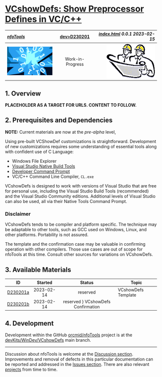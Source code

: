 <!-- index.md 0.0.0                UTF-8                          2023-02-14
     ----1----|----2----|----3----|----4----|----5----|----6----|----7----|--*

               VCRSHOWDEFS: SHOW PREPROCESSOR DEFINES DEVKIT
     -->

# [VCshowDefs: Show Preprocessor Defines in VC/C++](.)

| ***[nfoTools](../../)*** | [dev](../)[>D230201](.) | ***[index.html](index.html) 0.0.1 2023-02-15*** |
| :--                |       :-:          | --: |
| ![nfotools](../../images/nfoWorks-2014-06-02-1702-LogoSmall.png) | Work-in-Progress | ![Hard Hat Area](../../images/hardhat-logo.gif) |

## 1. Overview

**PLACEHOLDER AS A TARGET FOR URLS.  CONTENT TO FOLLOW.**

## 2. Prerequisites and Dependencies

**NOTE:** Current materials are now at the *pre-alpha* level,

Using pre-built VCShowDef customizations is straightforward.  Development
of new customizations requires some understanding of essential tools along with confident use of C Language:

* Windows File Explorer
* [Visual Studio Native Build Tools](https://orcmid.github.io/nfoTools/tools/T211002/)
* [Developer Command Prompt](https://orcmid.github.io/nfoTools/tools/T060501/)
* VC/C++ Command Line Compiler, `CL.exe`

VCshowDefs is designed to work with versions of Visual Studio that are free
for personal use, including the Visual Studio Build Tools (recommended)
and the Visual Studio Community editions.  Additional levels of Visual
Studio can also be used, all via their Native Tools Command Prompt.

### Disclaimer

VCshowDefs tends to be compiler and platform specific.  The technique may be
adaptable to other tools, such as GCC used on Windows, Linux, and other
platforms.  Portability is not assured.

The template and the confirmation case may be valuable in confirming operation
with other compilers.  Those use cases are out of scope for nfoTools at this
time.  Consult other sources for variations on VCshowDefs.


## 3. Available Materials

| **ID** | **Started** | **Status** | **Topic** |
|   :-:   |   :-:   |  :-:   |  ---  |
| [D230201a](D230201a/) | 2023-02-14 | reserved | VCshowDefs Template |
| [D230201b](D230201b/) | 2023-02-14 | reserved } VCshowDefs Confirmation |


## 4. Development

Development within the GitHub
[orcmid/nfoTools](https://github.com/orcmid/nfoTools) project is at the
[devKits/WinDev/VCshowDefs](https://github.com/orcmid/nfoTools/tree/master/devKits/WinDev/VshowDefs)
main branch.

----

Discussion about nfoTools is welcome at the
[Discussion section](https://github.com/orcmid/nfoTools/discussions).
Improvements and removal of defects in this particular documentation can be
reported and addressed in the
[Issues section](https://github.com/orcmid/nfoTools/issues).  There are also
relevant [projects](https://github.com/orcmid/nfoTools/projects) from time to
time.

<!-- ----1----|----2----|----3----|----4----|----5----|----6----|----7----|--*

     0.0.1 2023-02-15T20:12Z Tidy up
     0.0.0 2023-02-14T16:36Z placeholder

                 *** end of docs/dev/D230201/index.md ***
     -->
